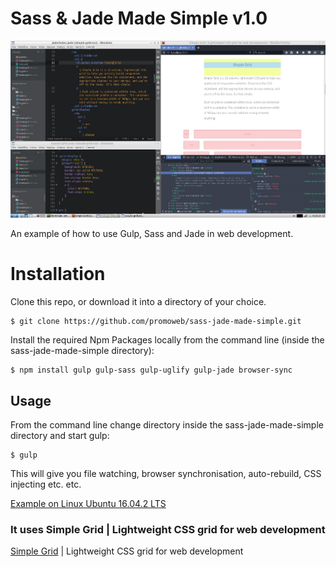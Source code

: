 Sass & Jade Made Simple v1.0
=============================

![Project Preview](preview.jpg)

An example of how to use Gulp, Sass and Jade in web development.

# Installation

Clone this repo, or download it into a directory of your choice.

```shell
$ git clone https://github.com/promoweb/sass-jade-made-simple.git
```
Install the required Npm Packages locally from the command line (inside the sass-jade-made-simple directory):

```shell
$ npm install gulp gulp-sass gulp-uglify gulp-jade browser-sync
```
## Usage

From the command line change directory inside the sass-jade-made-simple directory and start gulp:

```shell
$ gulp
```
This will give you file watching, browser synchronisation, auto-rebuild, CSS injecting etc. etc.

[Example on Linux Ubuntu 16.04.2 LTS](https://i.imgur.com/ptfWwjJ.jpg) 

### It uses Simple Grid | Lightweight CSS grid for web development

[Simple Grid](http://simplegrid.io/) | Lightweight CSS grid for web development
